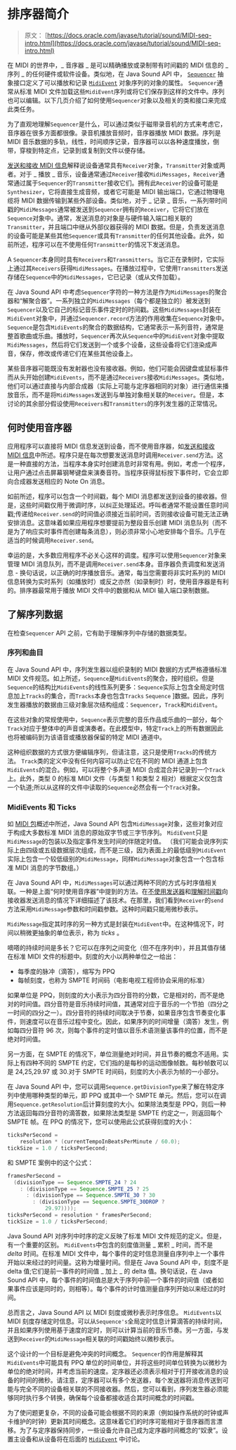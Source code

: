 # 排序器简介

> 原文： [https://docs.oracle.com/javase/tutorial/sound/MIDI-seq-intro.html](https://docs.oracle.com/javase/tutorial/sound/MIDI-seq-intro.html)

在 MIDI 的世界中，_ 音序器 _ 是可以精确播放或录制带有时间戳的 MIDI 信息的 _ 序列 _ 的任何硬件或软件设备。类似地，在 Java Sound API 中， [`Sequencer`](https://docs.oracle.com/javase/8/docs/api/javax/sound/midi/Sequencer.html) 抽象接口定义了可以播放和记录 [`MidiEvent`](https://docs.oracle.com/javase/8/docs/api/javax/sound/midi/MidiEvent.html) 对象序列的对象的属性。 `Sequencer`通常从标准 MIDI 文件加载这些`MidiEvent`序列或将它们保存到这样的文件中。序列也可以编辑。以下几页介绍了如何使用`Sequencer`对象以及相关的类和接口来完成此类任务。

为了直观地理解`Sequencer`是什么，可以通过类似于磁带录音机的方式来考虑它，音序器在很多方面都很像。录音机播放音频时，音序器播放 MIDI 数据。序列是 MIDI 音乐数据的多轨，线性，时间顺序记录，音序器可以以各种速度播放，倒带，穿梭到特定点，记录到或复制到文件以便存储。

[发送和接收 MIDI 信息](MIDI-messages.html)解释说设备通常具有`Receiver`对象，`Transmitter`对象或两者。对于 _ 播放 _ 音乐，设备通常通过`Receiver`接收`MidiMessages`，`Receiver`通常通过属于`Sequencer`的`Transmitter`接收它们。拥有此`Receiver`的设备可能是`Synthesizer`，它将直接生成音频，或者它可能是 MIDI 输出端口，它通过物理电缆将 MIDI 数据传输到某些外部设备。类似地，对于 _ 记录 _ 音乐，一系列带时间戳的`MidiMessages`通常被发送到`Sequencer`拥有的`Receiver`，它将它们放在`Sequence`对象中。通常，发送消息的对象是与硬件输入端口相关联的`Transmitter`，并且端口中继从外部仪器获得的 MIDI 数据。但是，负责发送消息的设备可能是某些其他`Sequencer`或具有`Transmitter`的任何其他设备。此外，如前所述，程序可以在不使用任何`Transmitter`的情况下发送消息。

A `Sequencer`本身同时具有`Receivers`和`Transmitters`。当它正在录制时，它实际上通过其`Receivers`获得`MidiMessages`。在播放过程中，它使用`Transmitters`发送存储在`Sequence`中的`MidiMessages`，它已记录（或从文件加载）。

在 Java Sound API 中考虑`Sequencer`字符的一种方法是作为`MidiMessages`的聚合器和“解聚合器”。一系列独立的`MidiMessages`（每个都是独立的）被发送到`Sequencer`以及它自己的标记音乐事件定时的时间戳。这些`MidiMessages`封装在`MidiEvent`对象中，并通过`Sequencer.record`方法的作用收集在`Sequence`对象中。 `Sequence`是包含`MidiEvents`的聚合的数据结构，它通常表示一系列音符，通常是整首歌曲或乐曲。播放时，`Sequencer`再次从`Sequence`中的`MidiEvent`对象中提取`MidiMessages`，然后将它们发送到一个或多个设备，这些设备将它们渲染成声音，保存，修改或传递它们在某些其他设备上。

某些音序器可能既没有发射器也没有接收器。例如，他们可能会因键盘或鼠标事件而从头开始创建`MidiEvents`，而不是通过`Receivers`接收`MidiMessages`。类似地，他们可以通过直接与内部合成器（实际上可能与定序器相同的对象）进行通信来播放音乐，而不是将`MidiMessages`发送到与单独对象相关联的`Receiver`。但是，本讨论的其余部分假设使用`Receivers`和`Transmitters`的序列发生器的正常情况。

## 何时使用音序器

应用程序可以直接将 MIDI 信息发送到设备，而不使用音序器，如[发送和接收 MIDI 信息](MIDI-messages.html    )中所述。程序只是在每次想要发送消息时调用`Receiver.send`方法。这是一种直接的方法，当程序本身实时创建消息时非常有用。例如，考虑一个程序，让用户通过点击屏幕钢琴键盘来演奏音符。当程序获得鼠标按下事件时，它会立即向合成器发送相应的 Note On 消息。

如前所述，程序可以包含一个时间戳，每个 MIDI 消息都发送到设备的接收器。但是，这些时间戳仅用于微调时序，以纠正处理延迟。呼叫者通常不能设置任意时间戳;传递给`Receiver.send`的时间值必须接近当前时间，否则接收设备可能无法正确安排消息。这意味着如果应用程序想要提前为整段音乐创建 MIDI 消息队列（而不是为了响应实时事件而创建每条消息），则必须非常小心地安排每个音乐。几乎在适当的时候调用`Receiver.send`。

幸运的是，大多数应用程序不必关心这样的调度。程序可以使用`Sequencer`对象来管理 MIDI 消息队列，而不是调用`Receiver.send`本身。音序器负责调度和发送消息 - 换句话说，以正确的时序播放音乐。通常，每当您需要将非实时系列的 MIDI 信息转换为实时系列（如播放时）或反之亦然（如录制时）时，使用音序器是有利的。排序器最常用于播放 MIDI 文件中的数据和从 MIDI 输入端口录制数据。

## 了解序列数据

在检查`Sequencer` API 之前，它有助于理解序列中存储的数据类型。

### 序列和曲目

在 Java Sound API 中，序列发生器以组织录制的 MIDI 数据的方式严格遵循标准 MIDI 文件规范。如上所述，`Sequence`是`MidiEvents`的聚合，按时组织。但是`Sequence`的结构比`MidiEvents`的线性系列更多：`Sequence`实际上包含全局定时信息加上`Tracks`的集合，而`Tracks`本身也包含`Tracks` `Sequence` ]数据。因此，序列发生器播放的数据由三级对象层次结构组成：`Sequencer`，`Track`和`MidiEvent`。

在这些对象的常规使用中，`Sequence`表示完整的音乐作品或乐曲的一部分，每个`Track`对应于整体中的声音或演奏者。在此模型中，特定`Track`上的所有数据因此也将被编码到为该语音或播放器保留的特定 MIDI 通道中。

这种组织数据的方式很方便编辑序列，但请注意，这只是使用`Tracks`的传统方法。 `Track`类的定义中没有任何内容可以防止它在不同的 MIDI 通道上包含`MidiEvents`的混合。例如，可以将整个多声道 MIDI 合成混合并记录到一个`Track`上。此外，类型 0 的标准 MIDI 文件（与类型 1 和类型 2 相对）根据定义仅包含一个轨道;所以从这样的文件中读取的`Sequence`必然会有一个`Track`对象。

### MidiEvents 和 Ticks

如 [MIDI 包](overview-MIDI.html)概述中所述，Java Sound API 包含`MidiMessage`对象，这些对象对应于构成大多数标准 MIDI 消息的原始双字节或三字节序列。 `MidiEvent`只是`MidiMessage`的包装以及指定事件发生时间的伴随定时值。 （我们可能会说序列实际上由四级或五级数据层次组成，而不是三级，因为表面上的最低级别`MidiEvent`实际上包含一个较低级别的`MidiMessage`，同样`MidiMessage`对象包含一个包含标准 MIDI 消息的字节数组。）

在 Java Sound API 中，`MidiMessages`可以通过两种不同的方式与时序值相关联。一种是上面“何时使用音序器”中提到的方法。在[不使用发送器](MIDI-messages.html#sending)和[理解时间戳](MIDI-messages.html#understanding_time)向接收器发送消息的情况下详细描述了该技术。在那里，我们看到`Receiver`的`send`方法采用`MidiMessage`参数和时间戳参数。这种时间戳只能用微秒表示。

`MidiMessage`指定其时序的另一种方式是封装在`MidiEvent`中。在这种情况下，时间以稍微更抽象的单位表示，称为 _ticks_ 。

嘀嗒的持续时间是多长？它可以在序列之间变化（但不在序列中），并且其值存储在标准 MIDI 文件的标题中。刻度的大小以两种单位之一给出：

*   每季度的脉冲（滴答），缩写为 PPQ
*   每帧刻度，也称为 SMPTE 时间码（电影电视工程师协会采用的标准）

如果单位是 PPQ，则刻度的大小表示为四分音符的分数，它是相对的，而不是绝对的时间值。四分音符是音乐持续时间值，其通常对应于音乐的一个节拍（四分之一时间的四分之一）。四分音符的持续时间取决于节奏，如果音序包含节奏变化事件，则速度可以在音乐过程中变化。因此，如果序列的时间增量（滴答）发生，例如每四分音符 96 次，则每个事件的定时值以音乐术语测量该事件的位置，而不是绝对时间值。

另一方面，在 SMPTE 的情况下，单位测量绝对时间，并且节奏的概念不适用。实际上有四种不同的 SMPTE 约定，它们指的是每秒的运动图像帧数。每秒帧数可以是 24,25,29.97 或 30.对于 SMPTE 时间码，刻度的大小表示为帧的一小部分。

在 Java Sound API 中，您可以调用`Sequence.getDivisionType`来了解在特定序列中使用哪种类型的单元，即 PPQ 或其中一个 SMPTE 单元。然后，您可以在调用`Sequence.getResolution`后计算刻度的大小。如果除法类型是 PPQ，则后一种方法返回每四分音符的滴答数，如果除法类型是 SMPTE 约定之一，则返回每个 SMPTE 帧。在 PPQ 的情况下，您可以使用此公式获得刻度的大小：

```java
ticksPerSecond =  
    resolution * (currentTempoInBeatsPerMinute / 60.0);
tickSize = 1.0 / ticksPerSecond;

```

和 SMPTE 案例中的这个公式：

```java
framesPerSecond = 
  (divisionType == Sequence.SMPTE_24 ? 24
    : (divisionType == Sequence.SMPTE_25 ? 25
      : (divisionType == Sequence.SMPTE_30 ? 30
        : (divisionType == Sequence.SMPTE_30DROP ?
            29.97))));
ticksPerSecond = resolution * framesPerSecond;
tickSize = 1.0 / ticksPerSecond;

```

Java Sound API 对序列中时序的定义反映了标准 MIDI 文件规范的定义。但是，有一个重要的区别。 `MidiEvents`中包含的刻度值测量 _ 累积 _ 时间，而不是 _delta_ 时间。在标准 MIDI 文件中，每个事件的定时信息测量自序列中上一个事件开始以来经过的时间量。这称为增量时间。但是在 Java Sound API 中，刻度不是 delta 值;它们是前一事件的时间值 _ 加上 _ 的 delta 值。换句话说，在 Java Sound API 中，每个事件的时间值总是大于序列中前一个事件的时间值（或者如果事件应该是同时的，则相等）。每个事件的计时值测量自序列开始以来经过的时间。

总而言之，Java Sound API 以 MIDI 刻度或微秒表示时序信息。 `MidiEvents`以 MIDI 刻度存储定时信息。可以从`Sequence's`全局定时信息计算滴答的持续时间，并且如果序列使用基于速度的定时，则可以计算当前的音乐节奏。另一方面，与发送到`Receiver`的`MidiMessage`相关联的时间戳始终以微秒表示。

这个设计的一个目标是避免冲突的时间概念。 `Sequencer`的作用是解释其`MidiEvents`中可能具有 PPQ 单位的时间单位，并将这些时间单位转换为以微秒为单位的绝对时间，并考虑当前的速度。定序器还必须表示相对于打开接收消息的设备的时间的微秒。请注意，定序器可以有多个发送器，每个发送器将消息传送到可能与完全不同的设备相关联的不同接收器。然后，您可以看到，序列发生器必须能够同时执行多个转换，确保每个设备都接收适合其时间概念的时间戳。

为了使问题更复杂，不同的设备可能会根据不同的来源（例如操​​作系统的时钟或声卡维护的时钟）更新其时间概念。这意味着它们的时序可能相对于音序器而言漂移。为了与定序器保持同步，一些设备允许自己成为定序器时间概念的“奴隶”。设置主设备和从设备将在后面的 [`MidiEvent`](https://docs.oracle.com/javase/8/docs/api/javax/sound/midi/MidiEvent.html) 中讨论。
